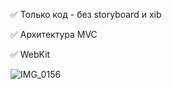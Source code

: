 



✅ Только код - без storyboard и xib

✅ Архитектура MVC 

✅ WebKit



![IMG_0156](https://user-images.githubusercontent.com/76651795/103372737-e5e5b400-4ae3-11eb-8c96-31cfff5066d0.PNG)
